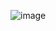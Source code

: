 ![image](https://user-images.githubusercontent.com/40969203/102689344-a6e07480-4240-11eb-95ff-eeb7a8026de3.png)
